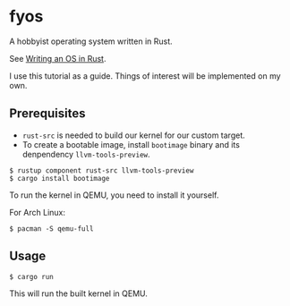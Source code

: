 # fyos

A hobbyist operating system written in Rust. 

See [Writing an OS in Rust](https://os.phil-opp.com/).

I use this tutorial as a guide. Things of interest will be implemented on my own.


## Prerequisites

- `rust-src` is needed to build our kernel for our custom target.
- To create a bootable image, install `bootimage` binary and its denpendency `llvm-tools-preview`.
```
$ rustup component rust-src llvm-tools-preview
$ cargo install bootimage
```

To run the kernel in QEMU, you need to install it yourself.

For Arch Linux:
```
$ pacman -S qemu-full
```


## Usage
```
$ cargo run
```

This will run the built kernel in QEMU.
